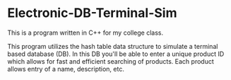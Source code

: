 # Electronic-DB-Terminal-Sim
This is a program written in C++ for my college class.

This program utilizes the hash table data structure to simulate a terminal based database (DB).
In this DB you'll be able to enter a unique product ID which allows for fast and efficient searching of products.
Each product allows entry of a name, description, etc.
